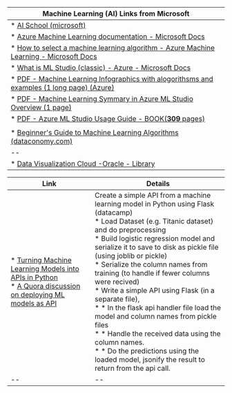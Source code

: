 | Machine Learning (AI) Links from Microsoft |
|--|
| * [AI School (microsoft)](https://aischool.microsoft.com/en-us/home)|
| * [Azure Machine Learning documentation - Microsoft Docs](https://docs.microsoft.com/en-us/azure/machine-learning/)|
| * [How to select a machine learning algorithm - Azure Machine Learning - Microsoft Docs](https://docs.microsoft.com/bs-cyrl-ba/azure/machine-learning/how-to-select-algorithms)|
| * [What is ML Studio (classic) - Azure - Microsoft Docs](https://docs.microsoft.com/en-us/azure/machine-learning/studio/what-is-ml-studio)|
| * [PDF - Machine Learning Infographics with alogorithsms and examples (1 long page) (Azure)](https://download.microsoft.com/download/0/5/A/05AE6B94-E688-403E-90A5-6035DBE9EEC5/machine-learning-basics-infographic-with-algorithm-examples.pdf) |
| * [PDF - Machine Learning Symmary in Azure ML Studio Overview (1 page)](https://download.microsoft.com/download/C/4/6/C4606116-522F-428A-BE04-B6D3213E9E52/ml_studio_overview_v1.1.pdf) |
| * [PDF - Azure ML Studio Usage Guide - BOOK(__309__ pages)](https://opdhsblobprod01.blob.core.windows.net/contents/4a6d75bb3af747de838e6ccc97c5d978/5a617a67c23b500eee2055eeb73ada1e?sv=2018-03-28&sr=b&si=ReadPolicy&sig=tJgdrx4P6ZfOgI%2BcNBIjLR9wFiBF7jU1dd6KBuVMcC0%3D&st=2020-06-15T19%3A25%3A29Z&se=2020-06-16T19%3A35%3A29Z) |
| |
| * [Beginner's Guide to Machine Learning Algorithms (dataconomy.com)](https://dataconomy.com/2017/03/beginners-guide-machine-learning/)|
|--|
| * [Data Visualization Cloud -Oracle - Library](https://www.oracle.com/in/business-analytics/data-visualization/examples.html)|


| Link | Details |
|--|--|
| * [Turning Machine Learning Models into APIs in Python](https://www.datacamp.com/community/tutorials/machine-learning-models-api-python) <br/> * [A Quora discussion on deploying ML models as API](https://www.quora.com/How-do-I-deploy-Machine-Learning-Models-as-an-API) |Create a simple API from a machine learning model in Python using Flask (datacamp)<br/> * Load Dataset (e.g. Titanic dataset) and do preprocessing <br/> * Build logistic regression model and serialize it to save to disk as pickle file (using joblib or pickle) <br/> * Serialize the column names from training (to handle if fewer columns were recived) <br/> * Write a simple API using Flask (in a separate file), <br/> * * In the flask api handler file load the model and column names from pickle files <br/> * * Handle the received data using the column names. <br/> * * Do the predictions using the loaded model, jsonify the result to return from the api call. <br/> |
|--|--|
